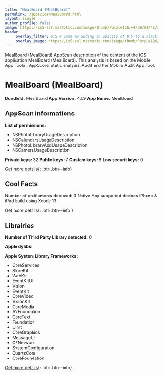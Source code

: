 ```yaml
---
title: "MealBoard (MealBoard)"
permalink: /apps/ios/MealBoard.html
layout: single
author_profile: false
image: https://is5-ssl.mzstatic.com/image/thumb/Purple126/v4/a9/09/41/a9094197-7a3c-52dc-1d11-5dbd325d68f2/AppIcon-1x_U007emarketing-0-10-0-85-220.png/512x512bb.jpg
header: 
     overlay_filter: 0.5 # same as adding an opacity of 0.5 to a black background
     overlay_image: https://is5-ssl.mzstatic.com/image/thumb/Purple126/v4/a9/09/41/a9094197-7a3c-52dc-1d11-5dbd325d68f2/AppIcon-1x_U007emarketing-0-10-0-85-220.png/512x512bb.jpg
---
```

MealBoard (MealBoard) AppScan description of the content of the iOS application MealBoard (MealBoard). This analysis is based on the Mobile App Tools : AppScore, static analysis, Audit and the Mobile Audit App Tool.

# MealBoard (MealBoard)

**BundleId:** MealBoard
**App Version:** 4.1.9
**App Name:** MealBoard


## AppScan informations 

**List of permissions:** 
- NSPhotoLibraryUsageDescription
- NSCalendarsUsageDescription
- NSPhotoLibraryAddUsageDescription
- NSCameraUsageDescription
  
  
**Private keys:** 32
**Public keys:** 7
**Custom keys:** 8
**Low securit keys:** 0
  
[Get more details](/pricing.html){: .btn .btn--info}

## Cool Facts

Number of entitlements detected: 3
Native App
supported devices iPhone & iPad
build using Xcode 13
  
[Get more details](/pricing.html){: .btn .btn--info }

## Librairies 
**Number of Third Party Library detected:** 0


**Apple dylibs:**


**Apple System Library Frameworks:**
- CoreServices
- StoreKit
- WebKit
- EventKitUI
- Vision
- EventKit
- CoreVideo
- VisionKit
- CoreMedia
- AVFoundation
- CoreText
- Foundation
- UIKit
- CoreGraphics
- MessageUI
- CFNetwork
- SystemConfiguration
- QuartzCore
- CoreFoundation


  
[Get more details](/pricing.html){: .btn .btn--info}


